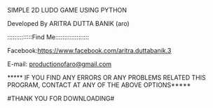 SIMPLE 2D LUDO GAME USING PYTHON

Developed By ARITRA DUTTA BANIK (aro)

::::::::::::::Find Me:::::::::::::::::::

Facebook:https://www.facebook.com/aritra.duttabanik.3

E-mail: productionofaro@gmail.com

***** IF YOU FIND ANY ERRORS OR ANY PROBLEMS RELATED THIS PROGRAM, CONTACT AT ANY OF THE ABOVE OPTIONS*****  


#THANK YOU FOR DOWNLOADING#
